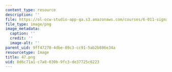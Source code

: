 ```yaml
---
content_type: resource
description: ''
file: https://ol-ocw-studio-app-qa.s3.amazonaws.com/courses/6-011-signals-systems-and-inference-spring-2018/8d6c71a1c7a8030b9fc3de37725c6223_47.png
file_type: image/png
image_metadata:
  caption: ''
  credit: ''
  image-alt: ''
parent_uid: 9ff47270-4dbe-89c3-cc91-5ab2b886e34a
resourcetype: Image
title: 47.png
uid: 8d6c71a1-c7a8-030b-9fc3-de37725c6223
---
```

